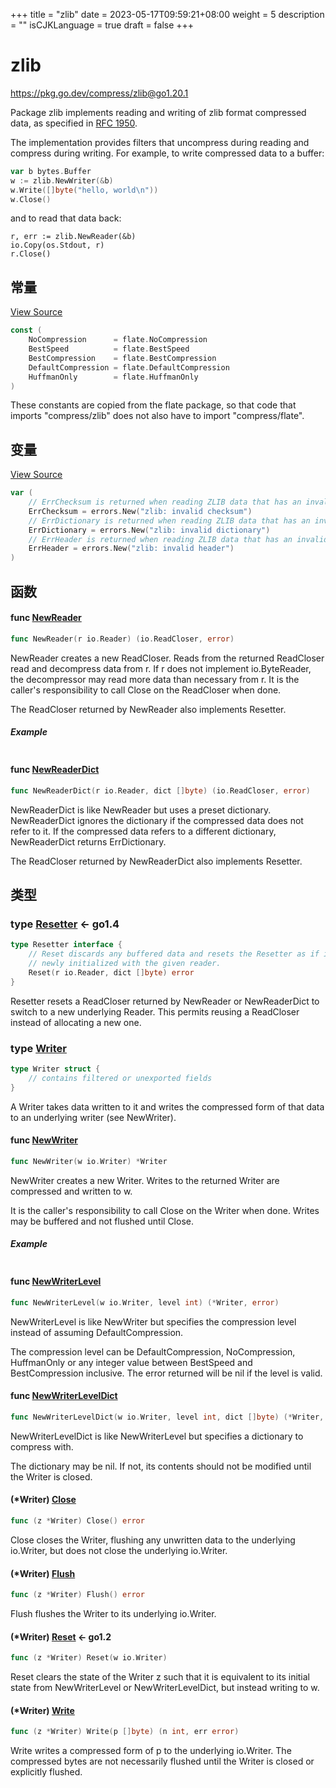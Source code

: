 +++
title = "zlib"
date = 2023-05-17T09:59:21+08:00
weight = 5
description = ""
isCJKLanguage = true
draft = false
+++
# zlib

https://pkg.go.dev/compress/zlib@go1.20.1



Package zlib implements reading and writing of zlib format compressed data, as specified in [RFC 1950](https://rfc-editor.org/rfc/rfc1950.html).

The implementation provides filters that uncompress during reading and compress during writing. For example, to write compressed data to a buffer:

``` go linenums="1"
var b bytes.Buffer
w := zlib.NewWriter(&b)
w.Write([]byte("hello, world\n"))
w.Close()
```

and to read that data back:

```
r, err := zlib.NewReader(&b)
io.Copy(os.Stdout, r)
r.Close()
```








## 常量 

[View Source](https://cs.opensource.google/go/go/+/go1.20.1:src/compress/zlib/writer.go;l=18)

``` go linenums="1"
const (
	NoCompression      = flate.NoCompression
	BestSpeed          = flate.BestSpeed
	BestCompression    = flate.BestCompression
	DefaultCompression = flate.DefaultCompression
	HuffmanOnly        = flate.HuffmanOnly
)
```

These constants are copied from the flate package, so that code that imports "compress/zlib" does not also have to import "compress/flate".

## 变量

[View Source](https://cs.opensource.google/go/go/+/go1.20.1:src/compress/zlib/reader.go;l=40)

``` go linenums="1"
var (
	// ErrChecksum is returned when reading ZLIB data that has an invalid checksum.
	ErrChecksum = errors.New("zlib: invalid checksum")
	// ErrDictionary is returned when reading ZLIB data that has an invalid dictionary.
	ErrDictionary = errors.New("zlib: invalid dictionary")
	// ErrHeader is returned when reading ZLIB data that has an invalid header.
	ErrHeader = errors.New("zlib: invalid header")
)
```

## 函数

#### func [NewReader](https://cs.opensource.google/go/go/+/go1.20.1:src/compress/zlib/reader.go;l=73) 

``` go linenums="1"
func NewReader(r io.Reader) (io.ReadCloser, error)
```

NewReader creates a new ReadCloser. Reads from the returned ReadCloser read and decompress data from r. If r does not implement io.ByteReader, the decompressor may read more data than necessary from r. It is the caller's responsibility to call Close on the ReadCloser when done.

The ReadCloser returned by NewReader also implements Resetter.

##### Example
``` go linenums="1"
```

#### func [NewReaderDict](https://cs.opensource.google/go/go/+/go1.20.1:src/compress/zlib/reader.go;l=82) 

``` go linenums="1"
func NewReaderDict(r io.Reader, dict []byte) (io.ReadCloser, error)
```

NewReaderDict is like NewReader but uses a preset dictionary. NewReaderDict ignores the dictionary if the compressed data does not refer to it. If the compressed data refers to a different dictionary, NewReaderDict returns ErrDictionary.

The ReadCloser returned by NewReaderDict also implements Resetter.

## 类型

### type [Resetter](https://cs.opensource.google/go/go/+/go1.20.1:src/compress/zlib/reader.go;l=60)  <- go1.4

``` go linenums="1"
type Resetter interface {
	// Reset discards any buffered data and resets the Resetter as if it was
	// newly initialized with the given reader.
	Reset(r io.Reader, dict []byte) error
}
```

Resetter resets a ReadCloser returned by NewReader or NewReaderDict to switch to a new underlying Reader. This permits reusing a ReadCloser instead of allocating a new one.

### type [Writer](https://cs.opensource.google/go/go/+/go1.20.1:src/compress/zlib/writer.go;l=28) 

``` go linenums="1"
type Writer struct {
	// contains filtered or unexported fields
}
```

A Writer takes data written to it and writes the compressed form of that data to an underlying writer (see NewWriter).

#### func [NewWriter](https://cs.opensource.google/go/go/+/go1.20.1:src/compress/zlib/writer.go;l=44) 

``` go linenums="1"
func NewWriter(w io.Writer) *Writer
```

NewWriter creates a new Writer. Writes to the returned Writer are compressed and written to w.

It is the caller's responsibility to call Close on the Writer when done. Writes may be buffered and not flushed until Close.

##### Example
``` go linenums="1"
```

#### func [NewWriterLevel](https://cs.opensource.google/go/go/+/go1.20.1:src/compress/zlib/writer.go;l=55) 

``` go linenums="1"
func NewWriterLevel(w io.Writer, level int) (*Writer, error)
```

NewWriterLevel is like NewWriter but specifies the compression level instead of assuming DefaultCompression.

The compression level can be DefaultCompression, NoCompression, HuffmanOnly or any integer value between BestSpeed and BestCompression inclusive. The error returned will be nil if the level is valid.

#### func [NewWriterLevelDict](https://cs.opensource.google/go/go/+/go1.20.1:src/compress/zlib/writer.go;l=64) 

``` go linenums="1"
func NewWriterLevelDict(w io.Writer, level int, dict []byte) (*Writer, error)
```

NewWriterLevelDict is like NewWriterLevel but specifies a dictionary to compress with.

The dictionary may be nil. If not, its contents should not be modified until the Writer is closed.

#### (*Writer) [Close](https://cs.opensource.google/go/go/+/go1.20.1:src/compress/zlib/writer.go;l=177) 

``` go linenums="1"
func (z *Writer) Close() error
```

Close closes the Writer, flushing any unwritten data to the underlying io.Writer, but does not close the underlying io.Writer.

#### (*Writer) [Flush](https://cs.opensource.google/go/go/+/go1.20.1:src/compress/zlib/writer.go;l=164) 

``` go linenums="1"
func (z *Writer) Flush() error
```

Flush flushes the Writer to its underlying io.Writer.

#### (*Writer) [Reset](https://cs.opensource.google/go/go/+/go1.20.1:src/compress/zlib/writer.go;l=78)  <- go1.2

``` go linenums="1"
func (z *Writer) Reset(w io.Writer)
```

Reset clears the state of the Writer z such that it is equivalent to its initial state from NewWriterLevel or NewWriterLevelDict, but instead writing to w.

#### (*Writer) [Write](https://cs.opensource.google/go/go/+/go1.20.1:src/compress/zlib/writer.go;l=144) 

``` go linenums="1"
func (z *Writer) Write(p []byte) (n int, err error)
```

Write writes a compressed form of p to the underlying io.Writer. The compressed bytes are not necessarily flushed until the Writer is closed or explicitly flushed.